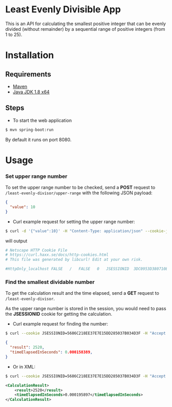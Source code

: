 # Least Evenly Divisible App

This is an API for calculating the smallest positive integer that can be evenly divided (without remainder) by
a sequential range of positive integers (from 1 to 25).

# Installation

## Requirements

* [Maven](https://maven.apache.org/download.cgi)
* [Java JDK 1.8 x64](https://www.oracle.com/technetwork/pt/java/javase/downloads/jdk8-downloads-2133151.html)

## Steps

* To start the web application

```bash
$ mvn spring-boot:run 
```

By default it runs on port 8080.

# Usage


### Set upper range number

To set the upper range number to be checked, send a **POST** request to `/least-evenly-divisor/upper-range` with the following JSON payload:

```json
{
  "value": 10
}
```

* Curl example request for setting the upper range number:
```bash
$ curl -d '{"value":10}' -H "Content-Type: application/json" --cookie-jar - http://localhost:8080/least-evenly-divisor/upper-range
```
will output
```sh
# Netscape HTTP Cookie File
# https://curl.haxx.se/docs/http-cookies.html
# This file was generated by libcurl! Edit at your own risk.

#HttpOnly_localhost	FALSE	/	FALSE	0	JSESSIONID	3DC0953D380710E33EB462DA67B38C44
```

### Find the smallest dividable number 

To get the calculation result and the time elapsed, send a **GET** request to `/least-evenly-divisor`.

As the upper range number is stored in the session, you would need to pass the **JSESSIONID** cookie for getting the calculation.

* Curl example request for finding the number:
```bash
$ curl --cookie JSESSIONID=5686C218EE37E7E15DD285037B034D3F -H "Accept: application/json" -X GET http://localhost:8080/least-evenly-divisor
```

```json
{
  "result": 2520,
  "timeElapsedInSeconds": 0.000158389,
}
```

* Or in XML:
```bash
$ curl --cookie JSESSIONID=5686C218EE37E7E15DD285037B034D3F -H "Accept: application/xml" -X GET http://localhost:8080/least-evenly-divisor
```

```xml
<CalculationResult>
    <result>2520</result>
    <timeElapsedInSeconds>0.000195897</timeElapsedInSeconds>
</CalculationResult>
```